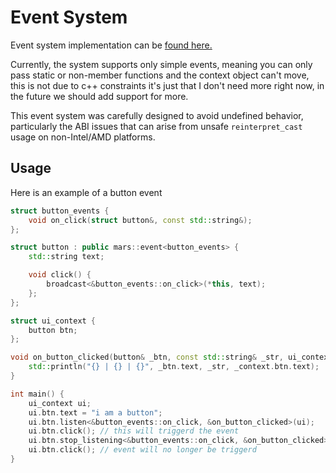 # Event System

Event system implementation can be [found here.](../include/mars/event/event.hpp)

Currently, the system supports only simple events, meaning you can only pass static or non-member functions and the context object can't move, this is not due to c++ constraints it's just that I don't need more right now, in the future we should add support for more.

This event system was carefully designed to avoid undefined behavior, particularly the ABI issues that can arise from unsafe `reinterpret_cast` usage on non-Intel/AMD platforms.

## Usage

Here is an example of a button event

```c++
struct button_events {
    void on_click(struct button&, const std::string&);
};

struct button : public mars::event<button_events> {
    std::string text;

    void click() {
        broadcast<&button_events::on_click>(*this, text);
    };
};

struct ui_context {
    button btn;
};

void on_button_clicked(button& _btn, const std::string& _str, ui_context& _context) {
    std::println("{} | {} | {}", _btn.text, _str, _context.btn.text);
}

int main() {
    ui_context ui;
    ui.btn.text = "i am a button";
    ui.btn.listen<&button_events::on_click, &on_button_clicked>(ui);
    ui.btn.click(); // this will triggerd the event
    ui.btn.stop_listening<&button_events::on_click, &on_button_clicked>(ui);
    ui.btn.click(); // event will no longer be triggerd
}

```